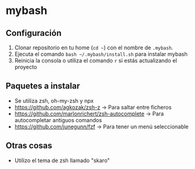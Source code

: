 # mybash

## Configuración

1. Clonar repositorio en tu home (`cd ~`) con el nombre de `.mybash`.
1. Ejecuta el comando `bash ~/.mybash/install.sh` para instalar mybash
1. Reinicia la consola o utiliza el comando `r` si estás actualizando el proyecto

## Paquetes a instalar

- Se utiliza zsh, oh-my-zsh y npx
- https://github.com/agkozak/zsh-z -> Para saltar entre ficheros
- https://github.com/marlonrichert/zsh-autocomplete -> Para autocompletar antiguos comandos
- https://github.com/junegunn/fzf -> Para tener un menú seleccionable

## Otras cosas
- Utilizo el tema de zsh llamado "skaro"